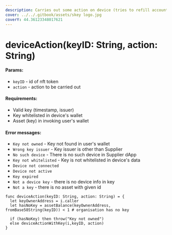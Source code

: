 ```yaml
---
description: Carries out some action on device (tries to refill account on success);
cover: ../../.gitbook/assets/skey logo.jpg
coverY: 44.36123348017621
---
```


# deviceAction(keyID: String, action: String)

#### Params:

* `keyID` - id of nft token
* `action` - action to be carried out

#### Requirements:

* Valid key (timestamp, issuer)
* Key whitelisted in device's wallet
* Asset (key) in invoking user's wallet

#### **Error messages:**

* `Key not owned` - Key not found in user's wallet
* `Wrong key issuer` - Key issuer is other than Supplier
* `No such device` - There is no such device in Supplier dApp
* `Key not whitelisted` - Key is not whitelisted in device's data
* `Device not connected`
* `Device not active`
* `Key expired`
* `Not a device key` - there is no device info in key
* `Not a key` - there is no asset with given id

```
func deviceAction(keyID: String, action: String) = {
  let keyOwnerAddress = i.caller
  let hasNoKey = assetBalance(keyOwnerAddress, fromBase58String(keyID)) < 1 # organisation has no key
  
  if (hasNoKey) then throw("Key not owned")
  else deviceActionWithKey(i,keyID, action) 
}
```
